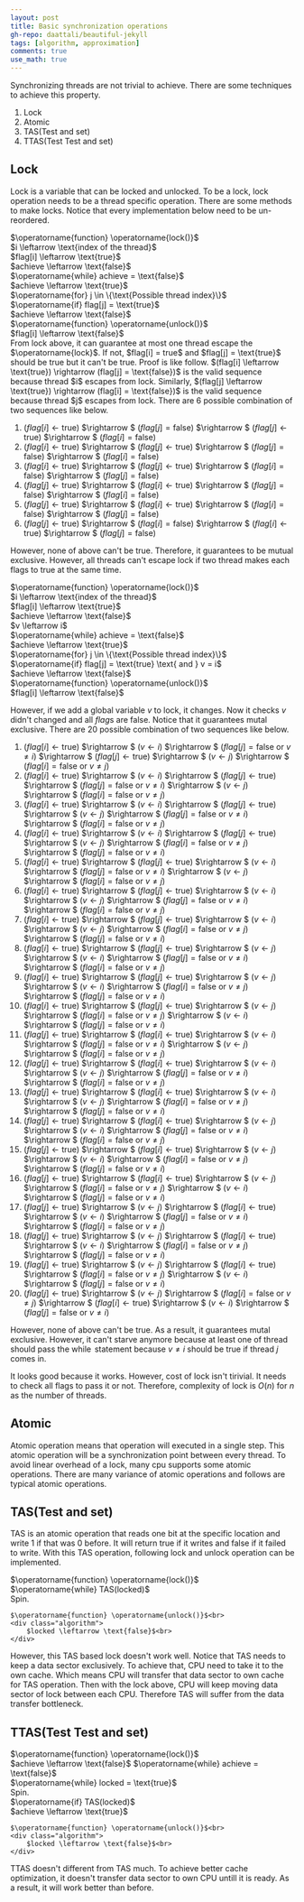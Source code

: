 ```yaml
---
layout: post
title: Basic synchronization operations
gh-repo: daattali/beautiful-jekyll
tags: [algorithm, approximation]
comments: true
use_math: true
---
```


Synchronizing threads are not trivial to achieve.
There are some techniques to achieve this property.

1. Lock
2. Atomic
3. TAS(Test and set)
4. TTAS(Test Test and set)

## Lock
Lock is a variable that can be locked and unlocked.
To be a lock, lock operation needs to be a thread specific operation.
There are some methods to make locks.
Notice that every implementation below need to be un-reordered.

<div class="algorithm">
    $\operatorname{function} \operatorname{lock()}$<br>
    <div class="algorithm">
        $i \leftarrow \text{index of the thread}$<br>
        $flag[i] \leftarrow \text{true}$<br>
        $achieve \leftarrow \text{false}$<br>
        $\operatorname{while} achieve = \text{false}$<br>
        <div class="algorithm">
            $achieve \leftarrow \text{true}$<br>
            $\operatorname{for} j \in \{\text{Possible thread index}\}$<br>
            <div class="algorithm">
                $\operatorname{if} flag[j] = \text{true}$
                <div class="algorithm">
                    $achieve \leftarrow \text{false}$
                </div>
            </div>
        </div>
    </div>
    $\operatorname{function} \operatorname{unlock()}$<br>
    <div class="algorithm">
        $flag[i] \leftarrow \text{false}$<br>
    </div>
</div>
From lock above, it can guarantee at most one thread escape the $\operatorname{lock}$.
If not, $flag[i] = true$ and $flag[j] = \text{true}$ should be true but it can't be true.
Proof is like follow.
$(flag[i] \leftarrow \text{true}) \rightarrow (flag[j] = \text{false})$ is the valid sequence because thread $i$ escapes from lock.
Similarly, $(flag[j] \leftarrow \text{true}) \rightarrow (flag[i] = \text{false})$ is the valid sequence because thread $j$ escapes from lock.
There are 6 possible combination of two sequences like below.

1. $(flag[i] \leftarrow \text{true})$ $\rightarrow $ $(flag[j] = \text{false})$ $\rightarrow $ $(flag[j] \leftarrow \text{true})$ $\rightarrow $ $(flag[i] = \text{false})$
2. $(flag[i] \leftarrow \text{true})$ $\rightarrow $ $(flag[j] \leftarrow \text{true})$ $\rightarrow $ $(flag[j] = \text{false})$ $\rightarrow $ $(flag[i] = \text{false})$
3. $(flag[i] \leftarrow \text{true})$ $\rightarrow $ $(flag[j] \leftarrow \text{true})$ $\rightarrow $ $(flag[i] = \text{false})$ $\rightarrow $ $(flag[j] = \text{false})$
4. $(flag[j] \leftarrow \text{true})$ $\rightarrow $ $(flag[i] \leftarrow \text{true})$ $\rightarrow $ $(flag[j] = \text{false})$ $\rightarrow $ $(flag[i] = \text{false})$
5. $(flag[j] \leftarrow \text{true})$ $\rightarrow $ $(flag[i] \leftarrow \text{true})$ $\rightarrow $ $(flag[i] = \text{false})$ $\rightarrow $ $(flag[j] = \text{false})$
6. $(flag[j] \leftarrow \text{true})$ $\rightarrow $ $(flag[i] = \text{false})$ $\rightarrow $ $(flag[i] \leftarrow \text{true})$ $\rightarrow $ $(flag[j] = \text{false})$

However, none of above can't be true.
Therefore, it guarantees to be mutual exclusive.
However, all threads can't escape lock if two thread makes each flags to $\text{true}$ at the same time.

<div class="algorithm">
    $\operatorname{function} \operatorname{lock()}$<br>
    <div class="algorithm">
        $i \leftarrow \text{index of the thread}$<br>
        $flag[i] \leftarrow \text{true}$<br>
        $achieve \leftarrow \text{false}$<br>
        $v \leftarrow i$<br>
        $\operatorname{while} achieve = \text{false}$<br>
        <div class="algorithm">
            $achieve \leftarrow \text{true}$<br>
            $\operatorname{for} j \in \{\text{Possible thread index}\}$<br>
            <div class="algorithm">
                $\operatorname{if} flag[j] = \text{true} \text{ and } v = i$
                <div class="algorithm">
                    $achieve \leftarrow \text{false}$
                </div>
            </div>
        </div>
    </div>
    $\operatorname{function} \operatorname{unlock()}$<br>
    <div class="algorithm">
        $flag[i] \leftarrow \text{false}$<br>
    </div>
</div>

However, if we add a global variable $v$ to lock, it changes.
Now it checks $v$ didn't changed and all $flag$s are $\text{false}$.
Notice that it guarantees mutal exclusive.
There are 20 possible combination of two sequences like below.

1. $(flag[i] \leftarrow \text{true})$ $\rightarrow $ $(v \leftarrow i)$ $\rightarrow $ $(flag[j] = \text{false}\text{ or }v \neq i)$ $\rightarrow $ $(flag[j] \leftarrow \text{true})$ $\rightarrow $ $(v \leftarrow j)$ $\rightarrow $ $(flag[i] = \text{false}\text{ or }v \neq j)$
2. $(flag[i] \leftarrow \text{true})$ $\rightarrow $ $(v \leftarrow i)$ $\rightarrow $ $(flag[j] \leftarrow \text{true})$ $\rightarrow $ $(flag[j] = \text{false}\text{ or }v \neq i)$ $\rightarrow $ $(v \leftarrow j)$ $\rightarrow $ $(flag[i] = \text{false}\text{ or }v \neq j)$
3. $(flag[i] \leftarrow \text{true})$ $\rightarrow $ $(v \leftarrow i)$ $\rightarrow $ $(flag[j] \leftarrow \text{true})$ $\rightarrow $ $(v \leftarrow j)$ $\rightarrow $ $(flag[j] = \text{false}\text{ or }v \neq i)$ $\rightarrow $ $(flag[i] = \text{false}\text{ or }v \neq j)$
4. $(flag[i] \leftarrow \text{true})$ $\rightarrow $ $(v \leftarrow i)$ $\rightarrow $ $(flag[j] \leftarrow \text{true})$ $\rightarrow $ $(v \leftarrow j)$ $\rightarrow $ $(flag[i] = \text{false}\text{ or }v \neq j)$ $\rightarrow $ $(flag[j] = \text{false}\text{ or }v \neq i)$
5. $(flag[i] \leftarrow \text{true})$ $\rightarrow $ $(flag[j] \leftarrow \text{true})$ $\rightarrow $ $(v \leftarrow i)$ $\rightarrow $ $(flag[j] = \text{false}\text{ or }v \neq i)$ $\rightarrow $ $(v \leftarrow j)$ $\rightarrow $ $(flag[i] = \text{false}\text{ or }v \neq j)$
6. $(flag[i] \leftarrow \text{true})$ $\rightarrow $ $(flag[j] \leftarrow \text{true})$ $\rightarrow $ $(v \leftarrow i)$ $\rightarrow $ $(v \leftarrow j)$ $\rightarrow $ $(flag[j] = \text{false}\text{ or }v \neq i)$ $\rightarrow $ $(flag[i] = \text{false}\text{ or }v \neq j)$
7. $(flag[i] \leftarrow \text{true})$ $\rightarrow $ $(flag[j] \leftarrow \text{true})$ $\rightarrow $ $(v \leftarrow i)$ $\rightarrow $ $(v \leftarrow j)$ $\rightarrow $ $(flag[i] = \text{false}\text{ or }v \neq j)$ $\rightarrow $ $(flag[j] = \text{false}\text{ or }v \neq i)$
8. $(flag[i] \leftarrow \text{true})$ $\rightarrow $ $(flag[j] \leftarrow \text{true})$ $\rightarrow $ $(v \leftarrow j)$ $\rightarrow $ $(v \leftarrow i)$ $\rightarrow $ $(flag[j] = \text{false}\text{ or }v \neq i)$ $\rightarrow $ $(flag[i] = \text{false}\text{ or }v \neq j)$
9. $(flag[i] \leftarrow \text{true})$ $\rightarrow $ $(flag[j] \leftarrow \text{true})$ $\rightarrow $ $(v \leftarrow j)$ $\rightarrow $ $(v \leftarrow i)$ $\rightarrow $ $(flag[i] = \text{false}\text{ or }v \neq j)$ $\rightarrow $ $(flag[j] = \text{false}\text{ or }v \neq i)$
10. $(flag[i] \leftarrow \text{true})$ $\rightarrow $ $(flag[j] \leftarrow \text{true})$ $\rightarrow $ $(v \leftarrow j)$ $\rightarrow $ $(flag[i] = \text{false}\text{ or }v \neq j)$ $\rightarrow $ $(v \leftarrow i)$ $\rightarrow $ $(flag[j] = \text{false}\text{ or }v \neq i)$
11. $(flag[j] \leftarrow \text{true})$ $\rightarrow $ $(flag[i] \leftarrow \text{true})$ $\rightarrow $ $(v \leftarrow i)$ $\rightarrow $ $(flag[j] = \text{false}\text{ or }v \neq i)$ $\rightarrow $ $(v \leftarrow j)$ $\rightarrow $ $(flag[i] = \text{false}\text{ or }v \neq j)$
12. $(flag[j] \leftarrow \text{true})$ $\rightarrow $ $(flag[i] \leftarrow \text{true})$ $\rightarrow $ $(v \leftarrow i)$ $\rightarrow $ $(v \leftarrow j)$ $\rightarrow $ $(flag[j] = \text{false}\text{ or }v \neq i)$ $\rightarrow $ $(flag[i] = \text{false}\text{ or }v \neq j)$
13. $(flag[j] \leftarrow \text{true})$ $\rightarrow $ $(flag[i] \leftarrow \text{true})$ $\rightarrow $ $(v \leftarrow i)$ $\rightarrow $ $(v \leftarrow j)$ $\rightarrow $ $(flag[i] = \text{false}\text{ or }v \neq j)$ $\rightarrow $ $(flag[j] = \text{false}\text{ or }v \neq i)$
14. $(flag[j] \leftarrow \text{true})$ $\rightarrow $ $(flag[i] \leftarrow \text{true})$ $\rightarrow $ $(v \leftarrow j)$ $\rightarrow $ $(v \leftarrow i)$ $\rightarrow $ $(flag[j] = \text{false}\text{ or }v \neq i)$ $\rightarrow $ $(flag[i] = \text{false}\text{ or }v \neq j)$
15. $(flag[j] \leftarrow \text{true})$ $\rightarrow $ $(flag[i] \leftarrow \text{true})$ $\rightarrow $ $(v \leftarrow j)$ $\rightarrow $ $(v \leftarrow i)$ $\rightarrow $ $(flag[i] = \text{false}\text{ or }v \neq j)$ $\rightarrow $ $(flag[j] = \text{false}\text{ or }v \neq i)$
16. $(flag[j] \leftarrow \text{true})$ $\rightarrow $ $(flag[i] \leftarrow \text{true})$ $\rightarrow $ $(v \leftarrow j)$ $\rightarrow $ $(flag[i] = \text{false}\text{ or }v \neq j)$ $\rightarrow $ $(v \leftarrow i)$ $\rightarrow $ $(flag[j] = \text{false}\text{ or }v \neq i)$
17. $(flag[j] \leftarrow \text{true})$ $\rightarrow $ $(v \leftarrow j)$ $\rightarrow $ $(flag[i] \leftarrow \text{true})$ $\rightarrow $ $(v \leftarrow i)$ $\rightarrow $ $(flag[j] = \text{false}\text{ or }v \neq i)$ $\rightarrow $ $(flag[i] = \text{false}\text{ or }v \neq j)$
18. $(flag[j] \leftarrow \text{true})$ $\rightarrow $ $(v \leftarrow j)$ $\rightarrow $ $(flag[i] \leftarrow \text{true})$ $\rightarrow $ $(v \leftarrow i)$ $\rightarrow $ $(flag[i] = \text{false}\text{ or }v \neq j)$ $\rightarrow $ $(flag[j] = \text{false}\text{ or }v \neq i)$
19. $(flag[j] \leftarrow \text{true})$ $\rightarrow $ $(v \leftarrow j)$ $\rightarrow $ $(flag[i] \leftarrow \text{true})$ $\rightarrow $ $(flag[i] = \text{false}\text{ or }v \neq j)$ $\rightarrow $ $(v \leftarrow i)$ $\rightarrow $ $(flag[j] = \text{false}\text{ or }v \neq i)$
20. $(flag[j] \leftarrow \text{true})$ $\rightarrow $ $(v \leftarrow j)$ $\rightarrow $ $(flag[i] = \text{false}\text{ or }v \neq j)$ $\rightarrow $ $(flag[i] \leftarrow \text{true})$ $\rightarrow $ $(v \leftarrow i)$ $\rightarrow $ $(flag[j] = \text{false}\text{ or }v \neq i)$

However, none of above can't be true.
As a result, it guarantees mutal exclusive.
However, it can't starve anymore because at least one of thread should pass the $\operatorname{while}$ statement because $v \neq i$ should be true if thread $j$ comes in.

It looks good because it works.
However, cost of lock isn't tirivial.
It needs to check all flags to pass it or not.
Therefore, complexity of lock is $O(n)$ for $n$ as the number of threads. 

## Atomic

Atomic operation means that operation will executed in a single step.
This atomic operation will be a synchronization point between every thread.
To avoid linear overhead of a lock, many cpu supports some atomic operations.
There are many variance of atomic operations and follows are typical atomic operations.

## TAS(Test and set)

TAS is an atomic operation that reads one bit at the specific location and write 1 if that was 0 before.
It will return $\text{true}$ if it writes and $\text{false}$ if it failed to write.
With this TAS operation, following lock and unlock operation can be implemented.

<div class="algorithm">
    $\operatorname{function} \operatorname{lock()}$<br>
    <div class="algorithm">
        $\operatorname{while} TAS(locked)$<br>
        <div class="algorithm">
            Spin.<br>
        </div>
    </div>

    $\operatorname{function} \operatorname{unlock()}$<br>
    <div class="algorithm">
        $locked \leftarrow \text{false}$<br>
    </div>
</div>

However, this TAS based lock doesn't work well.
Notice that TAS needs to keep a data sector exclusively.
To achieve that, CPU need to take it to the own cache.
Which means CPU will transfer that data sector to own cache for TAS operation.
Then with the lock above, CPU will keep moving data sector of lock between each CPU.
Therefore TAS will suffer from the data transfer bottleneck.

## TTAS(Test Test and set)

<div class="algorithm">
    $\operatorname{function} \operatorname{lock()}$<br>
    <div class="algorithm">
        $achieve \leftarrow \text{false}$
        $\operatorname{while} achieve = \text{false}$<br>
        <div class="algorithm">
            $\operatorname{while} locked = \text{true}$<br>
            <div class="algorithm">
                Spin.<br>
            </div>
            $\operatorname{if} TAS(locked)$<br>
            <div class="algorithm">
                $achieve \leftarrow \text{true}$
            </div>
        </div>
    </div>

    $\operatorname{function} \operatorname{unlock()}$<br>
    <div class="algorithm">
        $locked \leftarrow \text{false}$<br>
    </div>
</div>

TTAS doesn't different from TAS much.
To achieve better cache optimization, it doesn't transfer data sector to own CPU untill it is ready.
As a result, it will work better than before.

